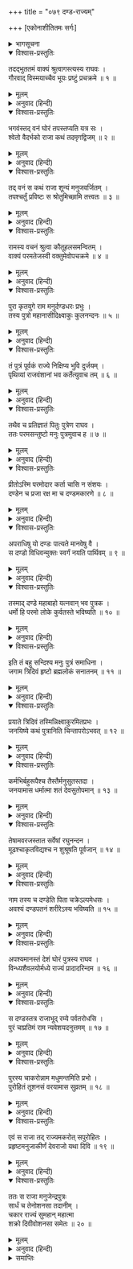 +++
title = "०७९ दण्ड-राज्यम्"

+++
[एकोनाशीतितमः सर्गः]



<details><summary>भागसूचना</summary>

79. इक्ष्वाकुपुत्र राजा दण्डका राज्य
</details>

<details open><summary>विश्वास-प्रस्तुतिः</summary>

तदद्भुततमं वाक्यं श्रुत्वागस्त्यस्य राघवः ।  
गौरवाद् विस्मयाच्चैव भूयः प्रष्टुं प्रचक्रमे ॥ १ ॥
</details>

<details><summary>मूलम्</summary>

तदद्भुततमं वाक्यं श्रुत्वागस्त्यस्य राघवः ।  
गौरवाद् विस्मयाच्चैव भूयः प्रष्टुं प्रचक्रमे ॥ १ ॥
</details>

<details><summary>अनुवाद (हिन्दी)</summary>

अगस्त्यजीका यह अत्यन्त अद्भुत वचन सुनकर श्रीरघुनाथजीके मनमें उनके प्रति विशेष गौरवका उदय हुआ और उन्होंने विस्मित होकर पुनः उनसे पूछना आरम्भ किया— ॥ १ ॥
</details>

<details open><summary>विश्वास-प्रस्तुतिः</summary>

भगवंस्तद् वनं घोरं तपस्तप्यति यत्र सः ।  
श्वेतो वैदर्भको राजा कथं तदमृगद्विजम् ॥ २ ॥
</details>

<details><summary>मूलम्</summary>

भगवंस्तद् वनं घोरं तपस्तप्यति यत्र सः ।  
श्वेतो वैदर्भको राजा कथं तदमृगद्विजम् ॥ २ ॥
</details>

<details><summary>अनुवाद (हिन्दी)</summary>

‘भगवन्! वह भयंकर वन, जिसमें विदर्भदेशके राजा श्वेत घोर तपस्या करते थे, पशु-पक्षियोंसे रहित क्यों हो गया था? ॥ २ ॥
</details>

<details open><summary>विश्वास-प्रस्तुतिः</summary>

तद् वनं स कथं राजा शून्यं मनुजवर्जितम् ।  
तपश्चर्तुं प्रविष्टः स श्रोतुमिच्छामि तत्त्वतः ॥ ३ ॥
</details>

<details><summary>मूलम्</summary>

तद् वनं स कथं राजा शून्यं मनुजवर्जितम् ।  
तपश्चर्तुं प्रविष्टः स श्रोतुमिच्छामि तत्त्वतः ॥ ३ ॥
</details>

<details><summary>अनुवाद (हिन्दी)</summary>

‘वे विदर्भराज उस सूने निर्जन वनमें तपस्या करनेके लिये क्यों गये? यह मैं यथार्थरूपसे सुनना चाहता हूँ’ ॥ ३ ॥
</details>

<details open><summary>विश्वास-प्रस्तुतिः</summary>

रामस्य वचनं श्रुत्वा कौतूहलसमन्वितम् ।  
वाक्यं परमतेजस्वी वक्तुमेवोपचक्रमे ॥ ४ ॥
</details>

<details><summary>मूलम्</summary>

रामस्य वचनं श्रुत्वा कौतूहलसमन्वितम् ।  
वाक्यं परमतेजस्वी वक्तुमेवोपचक्रमे ॥ ४ ॥
</details>

<details><summary>अनुवाद (हिन्दी)</summary>

श्रीरामका कौतूहलयुक्त वचन सुनकर वे परम तेजस्वी महर्षि पुनः इस प्रकार कहने लगे— ॥ ४ ॥
</details>

<details open><summary>विश्वास-प्रस्तुतिः</summary>

पुरा कृतयुगे राम मनुर्दण्डधरः प्रभुः ।  
तस्य पुत्रो महानासीदिक्ष्वाकुः कुलनन्दनः ॥ ५ ॥
</details>

<details><summary>मूलम्</summary>

पुरा कृतयुगे राम मनुर्दण्डधरः प्रभुः ।  
तस्य पुत्रो महानासीदिक्ष्वाकुः कुलनन्दनः ॥ ५ ॥
</details>

<details><summary>अनुवाद (हिन्दी)</summary>

‘श्रीराम! पूर्वकालके सत्ययुगकी बात है, दण्डधारी राजा मनु इस भूतलपर शासन करते थे । उनके एक श्रेष्ठ पुत्र हुआ, जिसका नाम इक्ष्वाकु था । राजकुमार इक्ष्वाकु अपने कुलको आनन्दित करनेवाले थे ॥ ५ ॥
</details>

<details open><summary>विश्वास-प्रस्तुतिः</summary>

तं पुत्रं पूर्वकं राज्ये निक्षिप्य भुवि दुर्जयम् ।  
पृथिव्यां राजवंशानां भव कर्तेत्युवाच तम् ॥ ६ ॥
</details>

<details><summary>मूलम्</summary>

तं पुत्रं पूर्वकं राज्ये निक्षिप्य भुवि दुर्जयम् ।  
पृथिव्यां राजवंशानां भव कर्तेत्युवाच तम् ॥ ६ ॥
</details>

<details><summary>अनुवाद (हिन्दी)</summary>

‘अपने उन ज्येष्ठ एवं दुर्जय पुत्रको भूमण्डलके राज्यपर स्थापित करके मनुने उनसे कहा—‘बेटा! तुम भूतलपर राजवंशोंकी सृष्टि करो’ ॥ ६ ॥
</details>

<details open><summary>विश्वास-प्रस्तुतिः</summary>

तथैव च प्रतिज्ञातं पितुः पुत्रेण राघव ।  
ततः परमसन्तुष्टो मनुः पुत्रमुवाच ह ॥ ७ ॥
</details>

<details><summary>मूलम्</summary>

तथैव च प्रतिज्ञातं पितुः पुत्रेण राघव ।  
ततः परमसन्तुष्टो मनुः पुत्रमुवाच ह ॥ ७ ॥
</details>

<details><summary>अनुवाद (हिन्दी)</summary>

‘रघुनन्दन! पुत्र इक्ष्वाकुने पिताके सामने वैसा ही करनेकी प्रतिज्ञा की । इससे मनु बहुत संतुष्ट हुए और अपने पुत्रसे बोले— ॥ ७ ॥
</details>

<details open><summary>विश्वास-प्रस्तुतिः</summary>

प्रीतोऽस्मि परमोदार कर्ता चासि न संशयः ।  
दण्डेन च प्रजा रक्ष मा च दण्डमकारणे ॥ ८ ॥
</details>

<details><summary>मूलम्</summary>

प्रीतोऽस्मि परमोदार कर्ता चासि न संशयः ।  
दण्डेन च प्रजा रक्ष मा च दण्डमकारणे ॥ ८ ॥
</details>

<details><summary>अनुवाद (हिन्दी)</summary>

‘‘परम उदार पुत्र! मैं तुमपर बहुत प्रसन्न हूँ । तुम राजवंशकी सृष्टि करोगे, इसमें संशय नहीं है । तुम दण्डके द्वारा दुष्टोंका दमन करते हुए प्रजाकी रक्षा करो, परंतु बिना अपराधके ही किसीको दण्ड न देना ॥ ८ ॥
</details>

<details open><summary>विश्वास-प्रस्तुतिः</summary>

अपराधिषु यो दण्डः पात्यते मानवेषु वै ।  
स दण्डो विधिवन्मुक्तः स्वर्गं नयति पार्थिवम् ॥ ९ ॥
</details>

<details><summary>मूलम्</summary>

अपराधिषु यो दण्डः पात्यते मानवेषु वै ।  
स दण्डो विधिवन्मुक्तः स्वर्गं नयति पार्थिवम् ॥ ९ ॥
</details>

<details><summary>अनुवाद (हिन्दी)</summary>

‘‘अपराधी मनुष्योंपर जो दण्डका प्रयोग किया जाता है, वह विधिपूर्वक दिया हुआ दण्ड राजाको स्वर्गलोकमें पहुँचा देता है ॥ ९ ॥
</details>

<details open><summary>विश्वास-प्रस्तुतिः</summary>

तस्माद् दण्डे महाबाहो यत्नवान् भव पुत्रक ।  
धर्मो हि परमो लोके कुर्वतस्ते भविष्यति ॥ १० ॥
</details>

<details><summary>मूलम्</summary>

तस्माद् दण्डे महाबाहो यत्नवान् भव पुत्रक ।  
धर्मो हि परमो लोके कुर्वतस्ते भविष्यति ॥ १० ॥
</details>

<details><summary>अनुवाद (हिन्दी)</summary>

‘‘इसलिये महाबाहु पुत्र! तुम दण्डका समुचित प्रयोग करनेके लिये प्रयत्नशील रहना । ऐसा करनेसे तुम्हें संसारमें परम धर्मकी प्राप्ति होगी’’ ॥ १० ॥
</details>

<details open><summary>विश्वास-प्रस्तुतिः</summary>

इति तं बहु सन्दिश्य मनुः पुत्रं समाधिना ।  
जगाम त्रिदिवं हृष्टो ब्रह्मलोकं सनातनम् ॥ ११ ॥
</details>

<details><summary>मूलम्</summary>

इति तं बहु सन्दिश्य मनुः पुत्रं समाधिना ।  
जगाम त्रिदिवं हृष्टो ब्रह्मलोकं सनातनम् ॥ ११ ॥
</details>

<details><summary>अनुवाद (हिन्दी)</summary>

इस प्रकार पुत्रको बहुत-सा संदेश दे मनु समाधि लगाकर बड़े हर्षके साथ स्वर्गको—सनातन ब्रह्मलोकको चले गये ॥ ११ ॥
</details>

<details open><summary>विश्वास-प्रस्तुतिः</summary>

प्रयाते त्रिदिवं तस्मिन्निक्ष्वाकुरमितप्रभः ।  
जनयिष्ये कथं पुत्रानिति चिन्तापरोऽभवत् ॥ १२ ॥
</details>

<details><summary>मूलम्</summary>

प्रयाते त्रिदिवं तस्मिन्निक्ष्वाकुरमितप्रभः ।  
जनयिष्ये कथं पुत्रानिति चिन्तापरोऽभवत् ॥ १२ ॥
</details>

<details><summary>अनुवाद (हिन्दी)</summary>

‘उनके ब्रह्मलोकनिवासी हो जानेपर अमित तेजस्वी राजा इक्ष्वाकु इस चिन्तामें पड़े कि मैं किस प्रकार पुत्रोंको उत्पन्न करूँ? ॥ १२ ॥
</details>

<details open><summary>विश्वास-प्रस्तुतिः</summary>

कर्मभिर्बहुरूपैश्च तैस्तैर्मनुसुतस्तदा ।  
जनयामास धर्मात्मा शतं देवसुतोपमान् ॥ १३ ॥
</details>

<details><summary>मूलम्</summary>

कर्मभिर्बहुरूपैश्च तैस्तैर्मनुसुतस्तदा ।  
जनयामास धर्मात्मा शतं देवसुतोपमान् ॥ १३ ॥
</details>

<details><summary>अनुवाद (हिन्दी)</summary>

‘तब यज्ञ, दान और तपस्यारूप विविध कर्मोंद्वारा धर्मात्मा मनुपुत्रने सौ पुत्र उत्पन्न किये, जो देवकुमारोंके समान तेजस्वी थे ॥ १३ ॥
</details>

<details open><summary>विश्वास-प्रस्तुतिः</summary>

तेषामवरजस्तात सर्वेषां रघुनन्दन ।  
मूढश्चाकृतविद्यश्च न शुश्रूषति पूर्वजान् ॥ १४ ॥
</details>

<details><summary>मूलम्</summary>

तेषामवरजस्तात सर्वेषां रघुनन्दन ।  
मूढश्चाकृतविद्यश्च न शुश्रूषति पूर्वजान् ॥ १४ ॥
</details>

<details><summary>अनुवाद (हिन्दी)</summary>

‘तात रघुनन्दन! उनमें जो सबसे छोटा पुत्र था, वह मूढ़ और विद्याविहीन था, इसलिये अपने बड़े भाइयोंकी सेवा नहीं करता था ॥ १४ ॥
</details>

<details open><summary>विश्वास-प्रस्तुतिः</summary>

नाम तस्य च दण्डेति पिता चक्रेऽल्पमेधसः ।  
अवश्यं दण्डपतनं शरीरेऽस्य भविष्यति ॥ १५ ॥
</details>

<details><summary>मूलम्</summary>

नाम तस्य च दण्डेति पिता चक्रेऽल्पमेधसः ।  
अवश्यं दण्डपतनं शरीरेऽस्य भविष्यति ॥ १५ ॥
</details>

<details><summary>अनुवाद (हिन्दी)</summary>

‘इसके शरीरपर अवश्य दण्डपात होगा, ऐसा सोचकर पिताने उस मन्दबुद्धि पुत्रका नाम दण्ड रख दिया ॥ १५ ॥
</details>

<details open><summary>विश्वास-प्रस्तुतिः</summary>

अपश्यमानस्तं देशं घोरं पुत्रस्य राघव ।  
विन्ध्यशैवलयोर्मध्ये राज्यं प्रादादरिन्दम ॥ १६ ॥
</details>

<details><summary>मूलम्</summary>

अपश्यमानस्तं देशं घोरं पुत्रस्य राघव ।  
विन्ध्यशैवलयोर्मध्ये राज्यं प्रादादरिन्दम ॥ १६ ॥
</details>

<details><summary>अनुवाद (हिन्दी)</summary>

‘श्रीराम! शत्रुदमन नरेश! उस पुत्रके योग्य दूसरा कोई भयंकर देश न देखकर राजाने उसे विन्ध्य और शैवल पर्वतके बीचका राज्य दे दिया ॥ १६ ॥
</details>

<details open><summary>विश्वास-प्रस्तुतिः</summary>

स दण्डस्तत्र राजाभूद् रम्ये पर्वतरोधसि ।  
पुरं चाप्रतिमं राम न्यवेशयदनुत्तमम् ॥ १७ ॥
</details>

<details><summary>मूलम्</summary>

स दण्डस्तत्र राजाभूद् रम्ये पर्वतरोधसि ।  
पुरं चाप्रतिमं राम न्यवेशयदनुत्तमम् ॥ १७ ॥
</details>

<details><summary>अनुवाद (हिन्दी)</summary>

‘श्रीराम! पर्वतके उस रमणीय तटप्रान्तमें दण्ड राजा हुआ । उसने अपने रहनेके लिये एक बहुत ही अनुपम और उत्तम नगर बसाया ॥ १७ ॥
</details>

<details open><summary>विश्वास-प्रस्तुतिः</summary>

पुरस्य चाकरोन्नाम मधुमन्तमिति प्रभो ।  
पुरोहितं तूशनसं वरयामास सुव्रतम् ॥ १८ ॥
</details>

<details><summary>मूलम्</summary>

पुरस्य चाकरोन्नाम मधुमन्तमिति प्रभो ।  
पुरोहितं तूशनसं वरयामास सुव्रतम् ॥ १८ ॥
</details>

<details><summary>अनुवाद (हिन्दी)</summary>

‘प्रभो! उसने उस नगरका नाम रखा मधुमन्त और उत्तम व्रतका पालन करनेवाले शुक्राचार्यको अपना पुरोहित बनाया ॥ १८ ॥
</details>

<details open><summary>विश्वास-प्रस्तुतिः</summary>

एवं स राजा तद् राज्यमकरोत् सपुरोहितः ।  
प्रहृष्टमनुजाकीर्णं देवराजो यथा दिवि ॥ १९ ॥
</details>

<details><summary>मूलम्</summary>

एवं स राजा तद् राज्यमकरोत् सपुरोहितः ।  
प्रहृष्टमनुजाकीर्णं देवराजो यथा दिवि ॥ १९ ॥
</details>

<details><summary>अनुवाद (हिन्दी)</summary>

‘इस प्रकार स्वर्गमें देवराजकी भाँति भूतलपर राजा दण्डने पुरोहितके साथ रहकर हृष्ट-पुष्ट मनुष्योंसे भरे हुए उस राज्यका पालन आरम्भ किया ॥ १९ ॥
</details>

<details open><summary>विश्वास-प्रस्तुतिः</summary>

ततः स राजा मनुजेन्द्रपुत्रः  
सार्धं च तेनोशनसा तदानीम् ।  
चकार राज्यं सुमहान‍् महात्मा  
शक्रो दिवीवोशनसा समेतः ॥ २० ॥
</details>

<details><summary>मूलम्</summary>

ततः स राजा मनुजेन्द्रपुत्रः  
सार्धं च तेनोशनसा तदानीम् ।  
चकार राज्यं सुमहान‍् महात्मा  
शक्रो दिवीवोशनसा समेतः ॥ २० ॥
</details>

<details><summary>अनुवाद (हिन्दी)</summary>

‘उस समय वह महामनस्वी महाराजकुमार तथा महान् राजा दण्ड शुक्राचार्यके साथ रहकर अपने राज्यका उसी तरह पालन करने लगा जैसे स्वर्गमें देवराज इन्द्र देवगुरु बृहस्पतिके साथ रहकर अपने राज्यका पालन करते हैं’ ॥ २० ॥
</details>

<details><summary>समाप्तिः</summary>

इत्यार्षे श्रीमद्रामायणे वाल्मीकीये आदिकाव्ये उत्तरकाण्डे एकोनाशीतितमः सर्गः ॥ ७९ ॥  
इस प्रकार श्रीवाल्मीकिनिर्मित आर्षरामायण आदिकाव्यके उत्तरकाण्डमें उनासीवाँ सर्ग पूरा हुआ ॥ ७९ ॥
</details>

